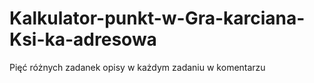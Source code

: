 # Kalkulator-punkt-w-Gra-karciana-Ksi-ka-adresowa
Pięć różnych zadanek opisy w każdym zadaniu w komentarzu
